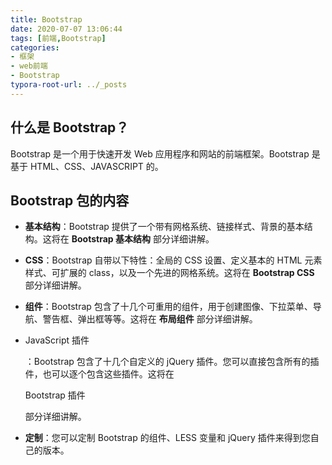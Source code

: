 ```yaml
---
title: Bootstrap
date: 2020-07-07 13:06:44
tags: [前端,Bootstrap]
categories:
- 框架
- web前端
- Bootstrap
typora-root-url: ../_posts
---
```


## 什么是 Bootstrap？

Bootstrap 是一个用于快速开发 Web 应用程序和网站的前端框架。Bootstrap 是基于 HTML、CSS、JAVASCRIPT 的。

## Bootstrap 包的内容

- **基本结构**：Bootstrap 提供了一个带有网格系统、链接样式、背景的基本结构。这将在 **Bootstrap 基本结构** 部分详细讲解。

- **CSS**：Bootstrap 自带以下特性：全局的 CSS 设置、定义基本的 HTML 元素样式、可扩展的 class，以及一个先进的网格系统。这将在 **Bootstrap CSS** 部分详细讲解。

- **组件**：Bootstrap 包含了十几个可重用的组件，用于创建图像、下拉菜单、导航、警告框、弹出框等等。这将在 **布局组件** 部分详细讲解。

- JavaScript 插件

  ：Bootstrap 包含了十几个自定义的 jQuery 插件。您可以直接包含所有的插件，也可以逐个包含这些插件。这将在

   

  Bootstrap 插件

   

  部分详细讲解。

  

- **定制**：您可以定制 Bootstrap 的组件、LESS 变量和 jQuery 插件来得到您自己的版本。